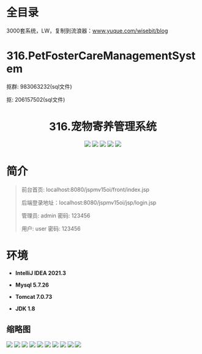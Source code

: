 # 全目录

3000套系统，LW，复制到流浪器：www.yuque.com/wisebit/blog

# 316.PetFosterCareManagementSystem

<p>抠群: 983063232(sql文件)</p>
<p>抠: 206157502(sql文件)</p>

<p><h1 align="center">316.宠物寄养管理系统</h1></p>


<p align="center">
	<img src="https://img.shields.io/badge/jdk-1.8-orange.svg"/>
    <img src="https://img.shields.io/badge/spring-5.x-lightgrey.svg"/>
    <img src="https://img.shields.io/badge/springmvc-3.x-blue.svg"/>
    <img src="https://img.shields.io/badge/jsp-3.x-blue.svg"/>
    <img src="https://img.shields.io/badge/mybatis-5.x-yellow.svg"/>
</p>

# 简介
>
> 
>
> 前台首页: localhost:8080/jspmv15oi/front/index.jsp
>
> 后端登录地址：localhost:8080/jspmv15oi/jsp/login.jsp
>
> 管理员: admin   密码: 123456
>
> 用户: user   密码: 123456
>

# 环境

- <b>IntelliJ IDEA 2021.3</b>

- <b>Mysql 5.7.26</b>

- <b>Tomcat 7.0.73</b>

- <b>JDK 1.8</b>




## 缩略图

![](https://bitwise.oss-cn-heyuan.aliyuncs.com/2024/9/10/e0431b08-9df0-4b4e-87e5-3c21e80ca139.png)
![](https://bitwise.oss-cn-heyuan.aliyuncs.com/2024/9/10/91924795-acb2-4abe-96b1-1df0979dfe9f.png)
![](https://bitwise.oss-cn-heyuan.aliyuncs.com/2024/9/10/b40e0fa9-9b8a-4349-9cc5-6633662d0667.png)
![](https://bitwise.oss-cn-heyuan.aliyuncs.com/2024/9/10/35a9906f-5554-4e20-8ed8-722a11ccf8a3.png)
![](https://bitwise.oss-cn-heyuan.aliyuncs.com/2024/9/10/0d32207b-2481-4f48-9242-7b67b8542d25.png)
![](https://bitwise.oss-cn-heyuan.aliyuncs.com/2024/9/10/fd9d248a-53fb-4ce5-9530-b0f89f6ee24e.png)
![](https://bitwise.oss-cn-heyuan.aliyuncs.com/2024/9/10/cf482708-a01e-44ca-972e-72ff06b30785.png)
![](https://bitwise.oss-cn-heyuan.aliyuncs.com/2024/9/10/6828c0d1-17b1-4d2f-9123-201ea37ed96e.png)
![](https://bitwise.oss-cn-heyuan.aliyuncs.com/2024/9/10/daf1a745-cbe9-4ea5-8b88-0f85eb563a98.png)
![](https://bitwise.oss-cn-heyuan.aliyuncs.com/2024/9/10/4379bade-617d-40e2-8448-de9daf2d2328.png)





